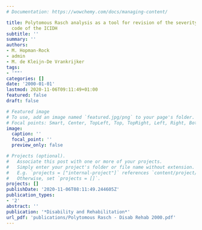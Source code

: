 ```yaml
---
# Documentation: https://wowchemy.com/docs/managing-content/

title: Polytomous Rasch analysis as a tool for revision of the severity of disability
  code of the ICIDH
subtitle: ''
summary: ''
authors:
- M. Hopman-Rock
- admin
- M. de Kleijn-De Vrankrijker
tags:
- '""'
categories: []
date: '2000-01-01'
lastmod: 2020-11-06T09:11:49+01:00
featured: false
draft: false

# Featured image
# To use, add an image named `featured.jpg/png` to your page's folder.
# Focal points: Smart, Center, TopLeft, Top, TopRight, Left, Right, BottomLeft, Bottom, BottomRight.
image:
  caption: ''
  focal_point: ''
  preview_only: false

# Projects (optional).
#   Associate this post with one or more of your projects.
#   Simply enter your project's folder or file name without extension.
#   E.g. `projects = ["internal-project"]` references `content/project/deep-learning/index.md`.
#   Otherwise, set `projects = []`.
projects: []
publishDate: '2020-11-06T08:11:49.244605Z'
publication_types:
- '2'
abstract: ''
publication: '*Disability and Rehabilitation*'
url_pdf: 'publications/Polytomous Rasch - Disab Rehab 2000.pdf'
---
```

